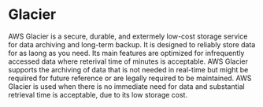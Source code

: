 # Glacier 

AWS Glacier is a secure, durable, and extermely low-cost storage service for data archiving and long-term backup. It is designed to reliably store data for as laong as you need. Its main features are optimized for infrequently accessed data where reterival time of minutes is acceptable. AWS Glacier supports the archiving of data that is not needed in real-time but might be requiired for future reference or are legally required to be maintained. AWS Glacier is used when there is no immediate need for data and substantial retrieval time is acceptable, due to its low storage cost.
